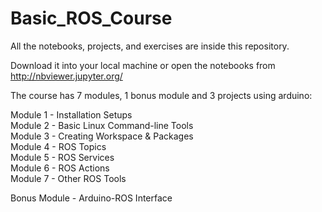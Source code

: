 # Basic_ROS_Course
All the notebooks, projects, and exercises are inside this repository.

Download it into your local machine or open the notebooks from http://nbviewer.jupyter.org/

The course has 7 modules, 1 bonus module and 3 projects using arduino:

Module 1 - Installation Setups  
Module 2 - Basic Linux Command-line Tools  
Module 3 - Creating Workspace & Packages  
Module 4 - ROS Topics  
Module 5 - ROS Services  
Module 6 - ROS Actions  
Module 7 - Other ROS Tools  

Bonus Module - Arduino-ROS Interface

